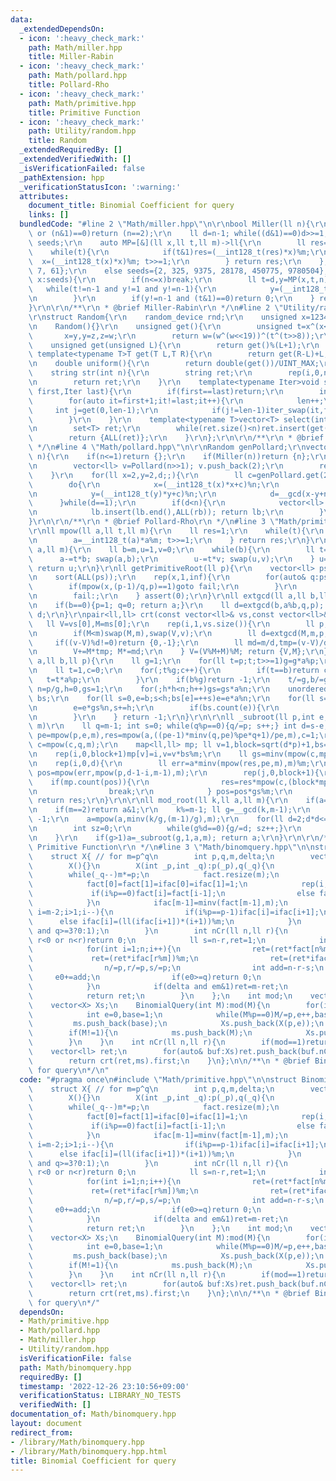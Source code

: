 ```yaml
---
data:
  _extendedDependsOn:
  - icon: ':heavy_check_mark:'
    path: Math/miller.hpp
    title: Miller-Rabin
  - icon: ':heavy_check_mark:'
    path: Math/pollard.hpp
    title: Pollard-Rho
  - icon: ':heavy_check_mark:'
    path: Math/primitive.hpp
    title: Primitive Function
  - icon: ':heavy_check_mark:'
    path: Utility/random.hpp
    title: Random
  _extendedRequiredBy: []
  _extendedVerifiedWith: []
  _isVerificationFailed: false
  _pathExtension: hpp
  _verificationStatusIcon: ':warning:'
  attributes:
    document_title: Binomial Coefficient for query
    links: []
  bundledCode: "#line 2 \"Math/miller.hpp\"\n\r\nbool Miller(ll n){\r\n    if(n<2\
    \ or (n&1)==0)return (n==2);\r\n    ll d=n-1; while((d&1)==0)d>>=1;\r\n    vector<ll>\
    \ seeds;\r\n    auto MP=[&](ll x,ll t,ll m)->ll{\r\n        ll res=1;\r\n    \
    \    while(t){\r\n            if(t&1)res=(__int128_t(res)*x)%m;\r\n          \
    \  x=(__int128_t(x)*x)%m; t>>=1;\r\n        } return res;\r\n    };\r\n    if(n<(1<<30))seeds={2,\
    \ 7, 61};\r\n    else seeds={2, 325, 9375, 28178, 450775, 9780504};\r\n    for(auto&\
    \ x:seeds){\r\n        if(n<=x)break;\r\n        ll t=d,y=MP(x,t,n);\r\n     \
    \   while(t!=n-1 and y!=1 and y!=n-1){\r\n            y=(__int128_t(y)*y)%n; t<<=1;\r\
    \n        }\r\n        if(y!=n-1 and (t&1)==0)return 0;\r\n    } return 1;\r\n\
    }\r\n\r\n/**\r\n * @brief Miller-Rabin\r\n */\n#line 2 \"Utility/random.hpp\"\n\
    \r\nstruct Random{\r\n    random_device rnd;\r\n    unsigned x=123456789,y=362436069,z=521288629,w=rnd();\r\
    \n    Random(){}\r\n    unsigned get(){\r\n        unsigned t=x^(x<<11);\r\n \
    \       x=y,y=z,z=w;\r\n        return w=(w^(w<<19))^(t^(t>>8));\r\n    }\r\n\
    \    unsigned get(unsigned L){\r\n        return get()%(L+1);\r\n    }\r\n   \
    \ template<typename T>T get(T L,T R){\r\n        return get(R-L)+L;\r\n    }\r\
    \n    double uniform(){\r\n        return double(get())/UINT_MAX;\r\n    }\r\n\
    \    string str(int n){\r\n        string ret;\r\n        rep(i,0,n)ret+=get('a','z');\r\
    \n        return ret;\r\n    }\r\n    template<typename Iter>void shuffle(Iter\
    \ first,Iter last){\r\n        if(first==last)return;\r\n        int len=1;\r\n\
    \        for(auto it=first+1;it!=last;it++){\r\n            len++;\r\n       \
    \     int j=get(0,len-1);\r\n            if(j!=len-1)iter_swap(it,first+j);\r\n\
    \        }\r\n    }\r\n    template<typename T>vector<T> select(int n,T L,T R){\r\
    \n        set<T> ret;\r\n        while(ret.size()<n)ret.insert(get(L,R));\r\n\
    \        return {ALL(ret)};\r\n    }\r\n};\r\n\r\n/**\r\n * @brief Random\r\n\
    \ */\n#line 4 \"Math/pollard.hpp\"\n\r\nRandom genPollard;\r\nvector<ll> Pollard(ll\
    \ n){\r\n    if(n<=1)return {};\r\n    if(Miller(n))return {n};\r\n    if((n&1)==0){\r\
    \n        vector<ll> v=Pollard(n>>1); v.push_back(2);\r\n        return v;\r\n\
    \    }\r\n    for(ll x=2,y=2,d;;){\r\n        ll c=genPollard.get(2LL,n-1);\r\n\
    \        do{\r\n            x=(__int128_t(x)*x+c)%n;\r\n            y=(__int128_t(y)*y+c)%n;\r\
    \n            y=(__int128_t(y)*y+c)%n;\r\n            d=__gcd(x-y+n,n);\r\n  \
    \      }while(d==1);\r\n        if(d<n){\r\n            vector<ll> lb=Pollard(d),rb=Pollard(n/d);\r\
    \n            lb.insert(lb.end(),ALL(rb)); return lb;\r\n        }\r\n    }\r\n\
    }\r\n\r\n/**\r\n * @brief Pollard-Rho\r\n */\n#line 3 \"Math/primitive.hpp\"\n\
    \r\nll mpow(ll a,ll t,ll m){\r\n    ll res=1;\r\n    while(t){\r\n        if(t&1)res=__int128_t(res)*a%m;\r\
    \n        a=__int128_t(a)*a%m; t>>=1;\r\n    } return res;\r\n}\r\nll minv(ll\
    \ a,ll m){\r\n    ll b=m,u=1,v=0;\r\n    while(b){\r\n        ll t=a/b;\r\n  \
    \      a-=t*b; swap(a,b);\r\n        u-=t*v; swap(u,v);\r\n    } u=(u%m+m)%m;\
    \ return u;\r\n}\r\nll getPrimitiveRoot(ll p){\r\n    vector<ll> ps=Pollard(p-1);\r\
    \n    sort(ALL(ps));\r\n    rep(x,1,inf){\r\n        for(auto& q:ps){\r\n    \
    \        if(mpow(x,(p-1)/q,p)==1)goto fail;\r\n        }\r\n        return x;\r\
    \n        fail:;\r\n    } assert(0);\r\n}\r\nll extgcd(ll a,ll b,ll& p,ll& q){\r\
    \n    if(b==0){p=1; q=0; return a;}\r\n    ll d=extgcd(b,a%b,q,p); q-=a/b*p; return\
    \ d;\r\n}\r\npair<ll,ll> crt(const vector<ll>& vs,const vector<ll>& ms){\r\n \
    \   ll V=vs[0],M=ms[0];\r\n    rep(i,1,vs.size()){\r\n        ll p,q,v=vs[i],m=ms[i];\r\
    \n        if(M<m)swap(M,m),swap(V,v);\r\n        ll d=extgcd(M,m,p,q);\r\n   \
    \     if((v-V)%d!=0)return {0,-1};\r\n        ll md=m/d,tmp=(v-V)/d%md*p%md;\r\
    \n        V+=M*tmp; M*=md;\r\n    } V=(V%M+M)%M; return {V,M};\r\n}\r\nll ModLog(ll\
    \ a,ll b,ll p){\r\n    ll g=1;\r\n    for(ll t=p;t;t>>=1)g=g*a%p;\r\n    g=__gcd(g,p);\r\
    \n    ll t=1,c=0;\r\n    for(;t%g;c++){\r\n        if(t==b)return c;\r\n     \
    \   t=t*a%p;\r\n        }\r\n    if(b%g)return -1;\r\n    t/=g,b/=g;\r\n    ll\
    \ n=p/g,h=0,gs=1;\r\n    for(;h*h<n;h++)gs=gs*a%n;\r\n    unordered_map<ll,ll>\
    \ bs;\r\n    for(ll s=0,e=b;s<h;bs[e]=++s)e=e*a%n;\r\n    for(ll s=0,e=t;s<n;){\r\
    \n        e=e*gs%n,s+=h;\r\n        if(bs.count(e)){\r\n            return c+s-bs[e];\r\
    \n        }\r\n    } return -1;\r\n}\r\n\r\nll _subroot(ll p,int e,ll a,ll m){//x^(p^e)==a(mod\
    \ m)\r\n    ll q=m-1; int s=0; while(q%p==0){q/=p; s++;} int d=s-e;\r\n    ll\
    \ pe=mpow(p,e,m),res=mpow(a,((pe-1)*minv(q,pe)%pe*q+1)/pe,m),c=1;\r\n    while(mpow(c,(m-1)/p,m)==1)c++;\
    \ c=mpow(c,q,m);\r\n    map<ll,ll> mp; ll v=1,block=sqrt(d*p)+1,bs=mpow(c,mpow(p,s-1,m-1)*block%(m-1),m);\r\
    \n    rep(i,0,block+1)mp[v]=i,v=v*bs%m;\r\n    ll gs=minv(mpow(c,mpow(p,s-1,m-1),m),m);\r\
    \n    rep(i,0,d){\r\n        ll err=a*minv(mpow(res,pe,m),m)%m;\r\n        ll\
    \ pos=mpow(err,mpow(p,d-1-i,m-1),m);\r\n        rep(j,0,block+1){\r\n        \
    \    if(mp.count(pos)){\r\n                res=res*mpow(c,(block*mp[pos]+j)*mpow(p,i,m-1)%(m-1),m)%m;\r\
    \n                break;\r\n            } pos=pos*gs%m;\r\n        } \r\n    }\
    \ return res;\r\n}\r\n\r\nll mod_root(ll k,ll a,ll m){\r\n    if(a==0)return k?0:-1;\r\
    \n    if(m==2)return a&1;\r\n    k%=m-1; ll g=__gcd(k,m-1);\r\n    if(mpow(a,(m-1)/g,m)!=1)return\
    \ -1;\r\n    a=mpow(a,minv(k/g,(m-1)/g),m);\r\n    for(ll d=2;d*d<=g;d++)if(g%d==0){\r\
    \n        int sz=0;\r\n        while(g%d==0){g/=d; sz++;}\r\n        a=_subroot(d,sz,a,m);\r\
    \n    }\r\n    if(g>1)a=_subroot(g,1,a,m); return a;\r\n}\r\n\r\n/**\r\n * @brief\
    \ Primitive Function\r\n */\n#line 3 \"Math/binomquery.hpp\"\n\nstruct BinomialQuery{\n\
    \    struct X{ // for m=p^q\n        int p,q,m,delta;\n        vector<int> fact,ifac;\n\
    \        X(){}\n        X(int _p,int _q):p(_p),q(_q){\n            m=1;\n    \
    \        while(_q--)m*=p;\n            fact.resize(m);\n            ifac.resize(m);\n\
    \            fact[0]=fact[1]=ifac[0]=ifac[1]=1;\n            rep(i,2,m){\n   \
    \             if(i%p==0)fact[i]=fact[i-1];\n                else fact[i]=(ll(fact[i-1])*i)%m;\n\
    \            }\n            ifac[m-1]=minv(fact[m-1],m);\n            for(int\
    \ i=m-2;i>1;i--){\n                if(i%p==p-1)ifac[i]=ifac[i+1];\n          \
    \      else ifac[i]=(ll(ifac[i+1])*(i+1))%m;\n            }\n            delta=(p==2\
    \ and q>=3?0:1);\n        }\n        int nCr(ll n,ll r){\n            if(n<0 or\
    \ r<0 or n<r)return 0;\n            ll s=n-r,ret=1;\n            int e0=0,em=0;\n\
    \            for(int i=1;n;i++){\n                ret=(ret*fact[n%m])%m;\n   \
    \             ret=(ret*ifac[r%m])%m;\n                ret=(ret*ifac[s%m])%m;\n\
    \                n/=p,r/=p,s/=p;\n                int add=n-r-s;\n           \
    \     e0+=add;\n                if(e0>=q)return 0;\n                if(i>=q)em^=add;\n\
    \            }\n            if(delta and em&1)ret=m-ret;\n            ret=(ret*mpow(p,e0,m))%m;\n\
    \            return ret;\n        }\n    };\n    int mod;\n    vector<ll> ms;\n\
    \    vector<X> Xs;\n    BinomialQuery(int M):mod(M){\n        for(int p=2;p*p<=M;p++)if(M%p==0){\n\
    \            int e=0,base=1;\n            while(M%p==0)M/=p,e++,base*=p;\n   \
    \         ms.push_back(base);\n            Xs.push_back(X(p,e));\n        }\n\
    \        if(M!=1){\n            ms.push_back(M);\n            Xs.push_back(X(M,1));\n\
    \        }\n    }\n    int nCr(ll n,ll r){\n        if(mod==1)return 0;\n    \
    \    vector<ll> ret;\n        for(auto& buf:Xs)ret.push_back(buf.nCr(n,r));\n\
    \        return crt(ret,ms).first;\n    }\n};\n\n/**\n * @brief Binomial Coefficient\
    \ for query\n*/\n"
  code: "#pragma once\n#include \"Math/primitive.hpp\"\n\nstruct BinomialQuery{\n\
    \    struct X{ // for m=p^q\n        int p,q,m,delta;\n        vector<int> fact,ifac;\n\
    \        X(){}\n        X(int _p,int _q):p(_p),q(_q){\n            m=1;\n    \
    \        while(_q--)m*=p;\n            fact.resize(m);\n            ifac.resize(m);\n\
    \            fact[0]=fact[1]=ifac[0]=ifac[1]=1;\n            rep(i,2,m){\n   \
    \             if(i%p==0)fact[i]=fact[i-1];\n                else fact[i]=(ll(fact[i-1])*i)%m;\n\
    \            }\n            ifac[m-1]=minv(fact[m-1],m);\n            for(int\
    \ i=m-2;i>1;i--){\n                if(i%p==p-1)ifac[i]=ifac[i+1];\n          \
    \      else ifac[i]=(ll(ifac[i+1])*(i+1))%m;\n            }\n            delta=(p==2\
    \ and q>=3?0:1);\n        }\n        int nCr(ll n,ll r){\n            if(n<0 or\
    \ r<0 or n<r)return 0;\n            ll s=n-r,ret=1;\n            int e0=0,em=0;\n\
    \            for(int i=1;n;i++){\n                ret=(ret*fact[n%m])%m;\n   \
    \             ret=(ret*ifac[r%m])%m;\n                ret=(ret*ifac[s%m])%m;\n\
    \                n/=p,r/=p,s/=p;\n                int add=n-r-s;\n           \
    \     e0+=add;\n                if(e0>=q)return 0;\n                if(i>=q)em^=add;\n\
    \            }\n            if(delta and em&1)ret=m-ret;\n            ret=(ret*mpow(p,e0,m))%m;\n\
    \            return ret;\n        }\n    };\n    int mod;\n    vector<ll> ms;\n\
    \    vector<X> Xs;\n    BinomialQuery(int M):mod(M){\n        for(int p=2;p*p<=M;p++)if(M%p==0){\n\
    \            int e=0,base=1;\n            while(M%p==0)M/=p,e++,base*=p;\n   \
    \         ms.push_back(base);\n            Xs.push_back(X(p,e));\n        }\n\
    \        if(M!=1){\n            ms.push_back(M);\n            Xs.push_back(X(M,1));\n\
    \        }\n    }\n    int nCr(ll n,ll r){\n        if(mod==1)return 0;\n    \
    \    vector<ll> ret;\n        for(auto& buf:Xs)ret.push_back(buf.nCr(n,r));\n\
    \        return crt(ret,ms).first;\n    }\n};\n\n/**\n * @brief Binomial Coefficient\
    \ for query\n*/"
  dependsOn:
  - Math/primitive.hpp
  - Math/pollard.hpp
  - Math/miller.hpp
  - Utility/random.hpp
  isVerificationFile: false
  path: Math/binomquery.hpp
  requiredBy: []
  timestamp: '2022-12-26 23:10:56+09:00'
  verificationStatus: LIBRARY_NO_TESTS
  verifiedWith: []
documentation_of: Math/binomquery.hpp
layout: document
redirect_from:
- /library/Math/binomquery.hpp
- /library/Math/binomquery.hpp.html
title: Binomial Coefficient for query
---
```

